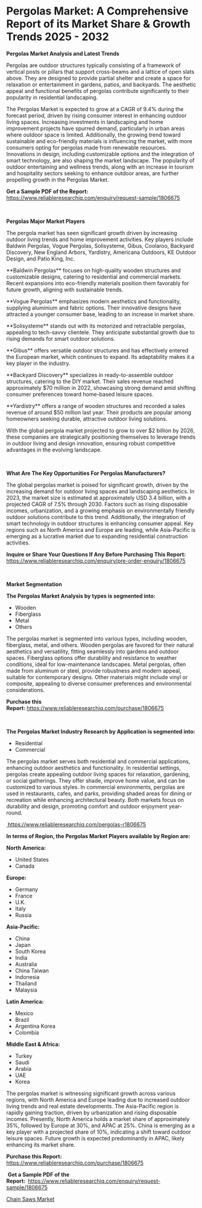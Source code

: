 <p><h1>Pergolas Market: A Comprehensive Report of its Market Share & Growth Trends 2025 - 2032</h1></p><p><strong>Pergolas Market Analysis and Latest Trends</strong></p>
<p><p>Pergolas are outdoor structures typically consisting of a framework of vertical posts or pillars that support cross-beams and a lattice of open slats above. They are designed to provide partial shelter and create a space for relaxation or entertainment in gardens, patios, and backyards. The aesthetic appeal and functional benefits of pergolas contribute significantly to their popularity in residential landscaping.</p><p>The Pergolas Market is expected to grow at a CAGR of 9.4% during the forecast period, driven by rising consumer interest in enhancing outdoor living spaces. Increasing investments in landscaping and home improvement projects have spurred demand, particularly in urban areas where outdoor space is limited. Additionally, the growing trend toward sustainable and eco-friendly materials is influencing the market, with more consumers opting for pergolas made from renewable resources. Innovations in design, including customizable options and the integration of smart technology, are also shaping the market landscape. The popularity of outdoor entertaining and wellness trends, along with an increase in tourism and hospitality sectors seeking to enhance outdoor areas, are further propelling growth in the Pergolas Market.</p></p>
<p><strong>Get a Sample PDF of the Report:&nbsp;</strong> <a href="https://www.reliableresearchiq.com/enquiry/request-sample/1806675?utm_campaign=2739&utm_medium=2&utm_source=Github&utm_content=ia&utm_term=11042025&utm_id=pergolas">https://www.reliableresearchiq.com/enquiry/request-sample/1806675</a></p>
<p>&nbsp;</p>
<p><strong>Pergolas Major Market Players</strong></p>
<p><p>The pergola market has seen significant growth driven by increasing outdoor living trends and home improvement activities. Key players include Baldwin Pergolas, Vogue Pergolas, Solisysteme, Gibus, Coolaroo, Backyard Discovery, New England Arbors, Yardistry, Americana Outdoors, KE Outdoor Design, and Patio King, Inc.</p><p>**Baldwin Pergolas** focuses on high-quality wooden structures and customizable designs, catering to residential and commercial markets. Recent expansions into eco-friendly materials position them favorably for future growth, aligning with sustainable trends.</p><p>**Vogue Pergolas** emphasizes modern aesthetics and functionality, supplying aluminium and fabric options. Their innovative designs have attracted a younger consumer base, leading to an increase in market share. </p><p>**Solisysteme** stands out with its motorized and retractable pergolas, appealing to tech-savvy clientele. They anticipate substantial growth due to rising demands for smart outdoor solutions. </p><p>**Gibus** offers versatile outdoor structures and has effectively entered the European market, which continues to expand. Its adaptability makes it a key player in the industry.</p><p>**Backyard Discovery** specializes in ready-to-assemble outdoor structures, catering to the DIY market. Their sales revenue reached approximately $70 million in 2022, showcasing strong demand amid shifting consumer preferences toward home-based leisure spaces.</p><p>**Yardistry** offers a range of wooden structures and recorded a sales revenue of around $50 million last year. Their products are popular among homeowners seeking durable, attractive outdoor living solutions.</p><p>With the global pergola market projected to grow to over $2 billion by 2026, these companies are strategically positioning themselves to leverage trends in outdoor living and design innovation, ensuring robust competitive advantages in the evolving landscape.</p></p>
<p>&nbsp;</p>
<p><strong>What Are The Key Opportunities For Pergolas Manufacturers?</strong></p>
<p><p>The global pergolas market is poised for significant growth, driven by the increasing demand for outdoor living spaces and landscaping aesthetics. In 2023, the market size is estimated at approximately USD 3.4 billion, with a projected CAGR of 7.5% through 2030. Factors such as rising disposable incomes, urbanization, and a growing emphasis on environmentally friendly outdoor solutions contribute to this trend. Additionally, the integration of smart technology in outdoor structures is enhancing consumer appeal. Key regions such as North America and Europe are leading, while Asia-Pacific is emerging as a lucrative market due to expanding residential construction activities.</p></p>
<p><strong>Inquire or Share Your Questions If Any Before Purchasing This Report:</strong> <a href="https://www.reliableresearchiq.com/enquiry/pre-order-enquiry/1806675?utm_campaign=2739&utm_medium=2&utm_source=Github&utm_content=ia&utm_term=11042025&utm_id=pergolas">https://www.reliableresearchiq.com/enquiry/pre-order-enquiry/1806675</a></p>
<p>&nbsp;</p>
<p><strong>Market Segmentation</strong></p>
<p><strong>The Pergolas Market Analysis by types is segmented into:</strong></p>
<p><ul><li>Wooden</li><li>Fiberglass</li><li>Metal</li><li>Others</li></ul></p>
<p><p>The pergolas market is segmented into various types, including wooden, fiberglass, metal, and others. Wooden pergolas are favored for their natural aesthetics and versatility, fitting seamlessly into gardens and outdoor spaces. Fiberglass options offer durability and resistance to weather conditions, ideal for low-maintenance landscapes. Metal pergolas, often made from aluminum or steel, provide robustness and modern appeal, suitable for contemporary designs. Other materials might include vinyl or composite, appealing to diverse consumer preferences and environmental considerations.</p></p>
<p><strong>Purchase this Report:&nbsp;</strong><a href="https://www.reliableresearchiq.com/purchase/1806675?utm_campaign=2739&utm_medium=2&utm_source=Github&utm_content=ia&utm_term=11042025&utm_id=pergolas">https://www.reliableresearchiq.com/purchase/1806675</a></p>
<p>&nbsp;</p>
<p><strong>The Pergolas Market Industry Research by Application is segmented into:</strong></p>
<p><ul><li>Residential</li><li>Commercial</li></ul></p>
<p><p>The pergolas market serves both residential and commercial applications, enhancing outdoor aesthetics and functionality. In residential settings, pergolas create appealing outdoor living spaces for relaxation, gardening, or social gatherings. They offer shade, improve home value, and can be customized to various styles. In commercial environments, pergolas are used in restaurants, cafes, and parks, providing shaded areas for dining or recreation while enhancing architectural beauty. Both markets focus on durability and design, promoting comfort and outdoor enjoyment year-round.</p></p>
<p><a href="https://www.reliableresearchiq.com/pergolas-r1806675?utm_campaign=2739&utm_medium=2&utm_source=Github&utm_content=ia&utm_term=11042025&utm_id=pergolas">&nbsp;https://www.reliableresearchiq.com/pergolas-r1806675</a></p>
<p><strong>In terms of Region, the Pergolas Market Players available by Region are:</strong></p>
<p>
    <p> <strong> North America: </strong>
        <ul>
            <li>United States</li>
            <li>Canada</li>
        </ul>
        </p> 
    <p> <strong> Europe: </strong>
        <ul>
            <li>Germany</li>
            <li>France</li>
            <li>U.K.</li>
            <li>Italy</li>
            <li>Russia</li>
        </ul>
        </p> 
    <p> <strong> Asia-Pacific: </strong>
        <ul>
            <li>China</li>
            <li>Japan</li>
            <li>South Korea</li>
            <li>India</li>
            <li>Australia</li>
            <li>China Taiwan</li>
            <li>Indonesia</li>
            <li>Thailand</li>
            <li>Malaysia</li>
        </ul>
        </p> 
    <p> <strong> Latin America: </strong>
        <ul>
            <li>Mexico</li>
            <li>Brazil</li>
            <li>Argentina Korea</li>
            <li>Colombia</li>
        </ul>
        </p> 
    <p> <strong> Middle East & Africa: </strong>
        <ul>
            <li>Turkey</li>
            <li>Saudi</li>
            <li>Arabia</li>
            <li>UAE</li>
            <li>Korea</li>
        </ul>
    </p>
    </p>
<p><p>The pergolas market is witnessing significant growth across various regions, with North America and Europe leading due to increased outdoor living trends and real estate developments. The Asia-Pacific region is rapidly gaining traction, driven by urbanization and rising disposable incomes. Presently, North America holds a market share of approximately 35%, followed by Europe at 30%, and APAC at 25%. China is emerging as a key player with a projected share of 10%, indicating a shift toward outdoor leisure spaces. Future growth is expected predominantly in APAC, likely enhancing its market share.</p></p>
<p><strong>Purchase this Report: </strong><a href="https://www.reliableresearchiq.com/purchase/1806675?utm_campaign=2739&utm_medium=2&utm_source=Github&utm_content=ia&utm_term=11042025&utm_id=pergolas">https://www.reliableresearchiq.com/purchase/1806675</a></p>
<p>&nbsp;<strong>Get a Sample PDF of the Report:&nbsp;&nbsp;</strong><a href="https://www.reliableresearchiq.com/enquiry/request-sample/1806675?utm_campaign=2739&utm_medium=2&utm_source=Github&utm_content=ia&utm_term=11042025&utm_id=pergolas">https://www.reliableresearchiq.com/enquiry/request-sample/1806675</a></p>
<p><strong></strong></p>
<p><p><a href="https://github.com/rosalinebhakta48/Market-Research-Report-List-1/blob/main/chain-saws-market.md?utm_campaign=2739&utm_medium=2&utm_source=Github&utm_content=ia&utm_term=11042025&utm_id=pergolas">Chain Saws Market</a></p></p>